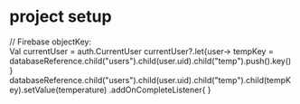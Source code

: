 # project setup
// Firebase objectKey: <br/>
Val currentUser = auth.CurrentUser
currentUser?.let{user->
tempKey = databaseReference.child("users").child(user.uid).child("temp").push().key()
}
databaseReference.child("users").child(user.uid).child("temp").child(tempKey).setValue(temperature)
.addOnCompleteListener{
}
